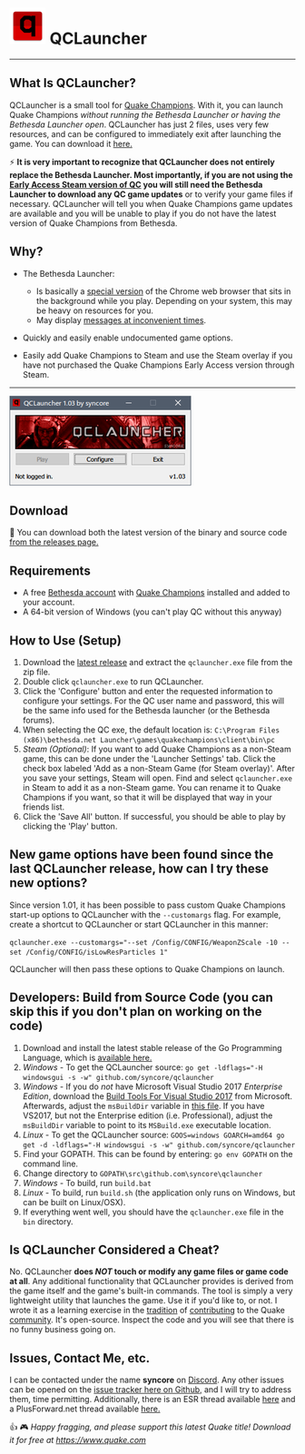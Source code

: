 # ![Logo](resources/site/qclauncher_logo_med.png) QCLauncher


----------

What Is QCLauncher?
-------------

QCLauncher is a small tool for [Quake Champions](https://www.quake.com). With it, you can launch Quake Champions *without running the Bethesda Launcher or having the Bethesda Launcher open*. QCLauncher has just 2 files, uses very few resources, and can be configured to immediately exit after launching the game. You can download it [here.](https://github.com/syncore/qclauncher/releases)

 :zap: **It is very important to recognize that QCLauncher does not entirely replace the Bethesda Launcher. Most importantly, if you are not using the [Early Access Steam version of QC](http://store.steampowered.com/app/611500/Quake_Champions/) you will still need the Bethesda Launcher to download any QC game updates** or to verify your game files if necessary. QCLauncher will tell you when Quake Champions game updates are available and you will be unable to play if you do not have the latest version of Quake Champions from Bethesda.

Why?
----
 - The Bethesda Launcher:
	 -  Is basically a [special version](https://bitbucket.org/chromiumembedded/cef) of the Chrome web browser that sits in the background while you play. Depending on your system, this may be heavy on resources for you.
	 - May display [messages at inconvenient times](https://www.reddit.com/r/QuakeChampions/comments/6kffch/dear_bethesda_do_not_do_this/).
 - Quickly and easily enable undocumented game options.

 - Easily add Quake Champions to Steam and use the Steam overlay if you have not purchased the Quake Champions Early Access version through Steam.

----------
![Main window](resources/site/screenshot.png)


Download
-------------

:floppy_disk: You can download both the latest version of the binary and source code [from the releases page.](https://github.com/syncore/qclauncher/releases)

Requirements
-------------

 - A free [Bethesda account](https://account.bethesda.net/en/join) with [Quake Champions](https://quake.bethesda.net/en/signup) installed and added to your account.
 - A 64-bit version of Windows (you can't play QC without this anyway)

How to Use (Setup)
-------------

 1. Download the [latest release](https://github.com/syncore/qclauncher/releases) and extract the `qclauncher.exe` file from the zip file.
 2. Double click `qclauncher.exe` to run QCLauncher.
 3. Click the 'Configure' button and enter the requested information to configure your settings. For the QC user name and password, this will be the same info used for the Bethesda launcher (or the Bethesda forums).
 4. When selecting the QC exe, the default location is: `C:\Program Files (x86)\bethesda.net Launcher\games\quakechampions\client\bin\pc`
 5. *Steam (Optional)*: If you want to add Quake Champions as a non-Steam game, this can be done under the 'Launcher Settings' tab. Click the check box labeled 'Add as a non-Steam Game (for Steam overlay)'. After you save your settings, Steam will open. Find and select `qclauncher.exe` in Steam to add it as a non-Steam game. You can rename it to Quake Champions if you want, so that it will be displayed that way in your friends list.
 6. Click the 'Save All' button. If successful, you should be able to play by clicking the 'Play' button.

New game options have been found since the last QCLauncher release, how can I try these new options?
-------------
Since version 1.01, it has been possible to pass custom Quake Champions start-up options to QCLauncher with the `--customargs` flag. For example, create a shortcut to  QCLauncher or start QCLauncher in this manner:

`qclauncher.exe --customargs="--set /Config/CONFIG/WeaponZScale -10 --set /Config/CONFIG/isLowResParticles 1"`

QCLauncher will then pass these options to Quake Champions on launch.

Developers: Build from Source Code (you can skip this if you don't plan on working on the code)
-------------

 1. Download and install the latest stable release of the Go Programming Language, which is [available here.](https://golang.org/dl/)
 2. *Windows* - To get the QCLauncher source: `go get -ldflags="-H windowsgui -s -w" github.com/syncore/qclauncher`
 3. *Windows* - If you do *not* have Microsoft Visual Studio 2017 *Enterprise Edition*, download the [Build Tools For Visual Studio 2017](https://visualstudio.microsoft.com/downloads/#build-tools-for-visual-studio-2017) from Microsoft. Afterwards, adjust the `msBuildDir` variable in [this file](resources/bin_src/build_blff_src.bat). If you have VS2017, but not the Enterprise edition (i.e. Professional), adjust the `msBuildDir` variable to point to its `MSBuild.exe` executable location.
 4. *Linux* - To get the QCLauncher source: `GOOS=windows GOARCH=amd64 go get -d -ldflags="-H windowsgui -s -w" github.com/syncore/qclauncher`
 5. Find your GOPATH. This can be found by entering:  `go env GOPATH` on the command line.
 6. Change directory to `GOPATH\src\github.com\syncore\qclauncher`
 7. *Windows* - To build, run `build.bat`
 8. *Linux* - To build, run `build.sh` (the application only runs on Windows, but can be built on Linux/OSX).
 9. If everything went well, you should have the `qclauncher.exe` file in the `bin` directory.

Is QCLauncher Considered a Cheat?
-------------
No. QCLauncher **does *NOT* touch or modify any game files or game code at all**. Any additional functionality that QCLauncher provides is derived from the game itself and the game's built-in commands. The tool is simply a very lightweight utility that launches the game. Use it if you'd like to, or not. I wrote it as a learning exercise in the [tradition](https://qlprism.syncore.org/) of [contributing](https://ql.syncore.org) to the Quake [community](https://qlprism.syncore.org/qlm/). It's open-source. Inspect the code and you will see that there is no funny business going on.

Issues, Contact Me, etc.
-------------

I can be contacted under the name **syncore** on [Discord](https://discordapp.com/). Any other issues can be opened on the [issue tracker here on Github,](https://github.com/syncore/qclauncher/issues) and I will try to address them, time permitting. Additionally, there is an ESR thread available [here](http://www.esreality.com/post/2877585/quake-champions-quick-launcher/) and a PlusForward.net thread available [here.](https://www.plusforward.net/quake/post/28904/QCLauncher-Run-Quake-Champions-without-Bethesda-Launcher/)


:thumbsup: :video_game: *Happy fragging, and please support this latest Quake title! Download it for free at https://www.quake.com*
